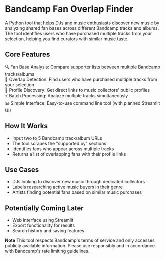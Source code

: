 # Bandcamp Fan Overlap Finder 

A Python tool that helps DJs and music enthusiasts discover new music by analyzing shared fan bases across different Bandcamp tracks and albums. The tool identifies users who have purchased multiple tracks from your selection, helping you find curators with similar music taste.

## Core Features
🔍 Fan Base Analysis: Compare supporter lists between multiple Bandcamp tracks/albums  
👥 Overlap Detection: Find users who have purchased multiple tracks from your selection  
🔗 Profile Discovery: Get direct links to music collectors' public profiles  
⚡ Batch Processing: Analyze multiple tracks simultaneously  
📊 Simple Interface: Easy-to-use command line tool (with planned Streamlit UI)

## How It Works
- Input two to 5 Bandcamp track/album URLs
- The tool scrapes the "supported by" sections
- Identifies fans who appear across multiple tracks
- Returns a list of overlapping fans with their profile links

## Use Cases
- DJs looking to discover new music through dedicated collectors
- Labels researching active music buyers in their genre
- Artists finding potential fans based on similar music purchases

## Potentially Coming Later
- Web interface using Streamlit
- Export functionality for results
- Search history and saving features

**Note**
This tool respects Bandcamp's terms of service and only accesses publicly available information. Please use responsibly and in accordance with Bandcamp's rate limiting guidelines.
